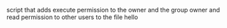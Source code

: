 script that adds execute permission to the owner and the group owner and read permission to other users to the file hello
